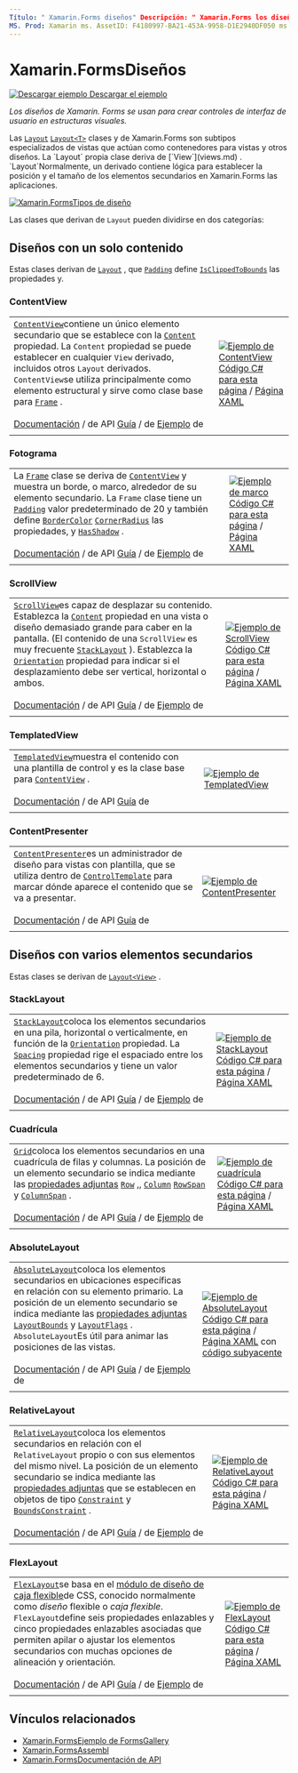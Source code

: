```yaml
---
Título: " Xamarin.Forms diseños" Descripción: " Xamarin.Forms los diseños se usan para crear controles de interfaz de usuario en estructuras visuales. En este artículo se enumeran los diseños incluidos en Xamarin.Forms ".
MS. Prod: Xamarin ms. AssetID: F4180997-BA21-453A-9958-D1E2940DF050 ms. Technology: Xamarin-Forms Author: davidbritch ms. Author: dabritch ms. Date: 05/21/2018 no-LOC: [ Xamarin.Forms , Xamarin.Essentials ]
---
```


# <a name="xamarinforms-layouts"></a>Xamarin.FormsDiseños

[![Descargar ejemplo](~/media/shared/download.png) Descargar el ejemplo](https://docs.microsoft.com/samples/xamarin/xamarin-forms-samples/formsgallery)

_Los diseños de Xamarin. Forms se usan para crear controles de interfaz de usuario en estructuras visuales._

Las [`Layout`](xref:Xamarin.Forms.Layout) [`Layout<T>`](xref:Xamarin.Forms.Layout`1) clases y de Xamarin.Forms son subtipos especializados de vistas que actúan como contenedores para vistas y otros diseños. La `Layout` propia clase deriva de [`View`](views.md) . `Layout`Normalmente, un derivado contiene lógica para establecer la posición y el tamaño de los elementos secundarios en Xamarin.Forms las aplicaciones.

[![Xamarin.FormsTipos de diseño](layouts-images/layouts-sml.png "[! Operador. Tipos de diseño NO-LOC (Xamarin. Forms)]")](layouts-images/layouts.png#lightbox "[! Operador. Tipos de diseño NO-LOC (Xamarin. Forms)]")

Las clases que derivan de `Layout` pueden dividirse en dos categorías:

## <a name="layouts-with-single-content"></a>Diseños con un solo contenido

Estas clases derivan de [`Layout`](xref:Xamarin.Forms.Layout) , que [`Padding`](xref:Xamarin.Forms.Layout.Padding) define [`IsClippedToBounds`](xref:Xamarin.Forms.Layout.IsClippedToBounds) las propiedades y.

<a name="contentView" />

### <a name="contentview"></a>ContentView

|     |     |
| --- | --- |
| [`ContentView`](xref:Xamarin.Forms.ContentView)contiene un único elemento secundario que se establece con la [`Content`](xref:Xamarin.Forms.ContentView.Content) propiedad. La `Content` propiedad se puede establecer en cualquier `View` derivado, incluidos otros `Layout` derivados. `ContentView`se utiliza principalmente como elemento estructural y sirve como clase base para [`Frame`](#frame) .<br /><br />[Documentación](xref:Xamarin.Forms.ContentView)  /  de API [Guía](~/xamarin-forms/user-interface/layouts/contentview.md)  /  de [Ejemplo](https://docs.microsoft.com/samples/xamarin/xamarin-forms-samples/userinterface-contentviewdemos/) de | [![Ejemplo de ContentView](layouts-images/ContentView.png "Ejemplo de ContentView")](layouts-images/ContentView-Large.png#lightbox "Ejemplo de ContentView")<br />[Código C# para esta página](https://github.com/xamarin/xamarin-forms-samples/blob/master/FormsGallery/FormsGallery/FormsGallery/CodeExamples/ContentViewDemoPage.cs)  /  [Página XAML](https://github.com/xamarin/xamarin-forms-samples/blob/master/FormsGallery/FormsGallery/FormsGallery/XamlExamples/ContentViewDemoPage.xaml) |
|     |     |

<a named="frame" />

### <a name="frame"></a>Fotograma

|     |     |
| --- | --- |
| La [`Frame`](xref:Xamarin.Forms.Frame) clase se deriva de [`ContentView`](#contentView) y muestra un borde, o marco, alrededor de su elemento secundario. La `Frame` clase tiene un [`Padding`](xref:Xamarin.Forms.Layout.Padding) valor predeterminado de 20 y también define [`BorderColor`](xref:Xamarin.Forms.Frame.BorderColor) [`CornerRadius`](xref:Xamarin.Forms.Frame.CornerRadius) las propiedades, y [`HasShadow`](xref:Xamarin.Forms.Frame.HasShadow) .<br /><br />[Documentación](xref:Xamarin.Forms.Frame)  /  de API [Guía](~/xamarin-forms/user-interface/layouts/frame.md)  /  de [Ejemplo](https://docs.microsoft.com/samples/xamarin/xamarin-forms-samples/userinterface-frame/) de | [![Ejemplo de marco](layouts-images/Frame.png "Ejemplo de marco")](layouts-images/Frame-Large.png#lightbox "Ejemplo de marco")<br />[Código C# para esta página](https://github.com/xamarin/xamarin-forms-samples/blob/master/FormsGallery/FormsGallery/FormsGallery/CodeExamples/FrameDemoPage.cs)  /  [Página XAML](https://github.com/xamarin/xamarin-forms-samples/blob/master/FormsGallery/FormsGallery/FormsGallery/XamlExamples/FrameDemoPage.xaml) |
|     |     |

<a name="scrollView" />

### <a name="scrollview"></a>ScrollView

|     |     |
| --- | --- |
| [`ScrollView`](xref:Xamarin.Forms.ScrollView)es capaz de desplazar su contenido. Establezca la [`Content`](xref:Xamarin.Forms.ScrollView.Content) propiedad en una vista o diseño demasiado grande para caber en la pantalla. (El contenido de una `ScrollView` es muy frecuente [`StackLayout`](#stackLayout) ). Establezca la [`Orientation`](xref:Xamarin.Forms.ScrollView.Orientation) propiedad para indicar si el desplazamiento debe ser vertical, horizontal o ambos.<br /><br />[Documentación](xref:Xamarin.Forms.ScrollView)  /  de API [Guía](~/xamarin-forms/user-interface/layouts/scrollview.md)  /  de [Ejemplo](https://docs.microsoft.com/samples/xamarin/xamarin-forms-samples/userinterface-layout) de | [![Ejemplo de ScrollView](layouts-images/ScrollView.png "Ejemplo de ScrollView")](layouts-images/ScrollView-Large.png#lightbox "Ejemplo de ScrollView")<br />[Código C# para esta página](https://github.com/xamarin/xamarin-forms-samples/blob/master/FormsGallery/FormsGallery/FormsGallery/CodeExamples/ScrollViewDemoPage.cs)  /  [Página XAML](https://github.com/xamarin/xamarin-forms-samples/blob/master/FormsGallery/FormsGallery/FormsGallery/XamlExamples/ScrollViewDemoPage.xaml) |
|     |     |

### <a name="templatedview"></a>TemplatedView

|     |     |
| --- | --- |
| [`TemplatedView`](xref:Xamarin.Forms.TemplatedView)muestra el contenido con una plantilla de control y es la clase base para [`ContentView`](#contentView) .<br /><br />[Documentación](xref:Xamarin.Forms.TemplatedView)  /  de API [Guía](~/xamarin-forms/app-fundamentals/templates/control-template.md) de | [![Ejemplo de TemplatedView](layouts-images/TemplatedView.png "Ejemplo de TemplatedView")](layouts-images/TemplatedView.png#lightbox "Ejemplo de TemplatedView") |
|     |     |

### <a name="contentpresenter"></a>ContentPresenter

|     |     |
| --- | --- |
| [`ContentPresenter`](xref:Xamarin.Forms.ContentPresenter)es un administrador de diseño para vistas con plantilla, que se utiliza dentro de [`ControlTemplate`](xref:Xamarin.Forms.ControlTemplate) para marcar dónde aparece el contenido que se va a presentar.<br /><br />[Documentación](xref:Xamarin.Forms.ContentPresenter)  /  de API [Guía](~/xamarin-forms/app-fundamentals/templates/control-template.md) de | [![Ejemplo de ContentPresenter](layouts-images/ContentPresenter.png "Ejemplo de ContentPresenter")](layouts-images/ContentPresenter.png#lightbox "Ejemplo de ContentPresenter") |
|     |     |

## <a name="layouts-with-multiple-children"></a>Diseños con varios elementos secundarios

Estas clases se derivan de [`Layout<View>`](xref:Xamarin.Forms.Layout`1) .

<a name="stackLayout" />

### <a name="stacklayout"></a>StackLayout

|     |     |
| --- | --- |
| [`StackLayout`](xref:Xamarin.Forms.StackLayout)coloca los elementos secundarios en una pila, horizontal o verticalmente, en función de la [`Orientation`](xref:Xamarin.Forms.StackLayout.Orientation) propiedad. La [`Spacing`](xref:Xamarin.Forms.StackLayout.Spacing) propiedad rige el espaciado entre los elementos secundarios y tiene un valor predeterminado de 6.<br /><br />[Documentación](xref:Xamarin.Forms.StackLayout)  /  de API [Guía](~/xamarin-forms/user-interface/layouts/stacklayout.md)  /  de [Ejemplo](https://docs.microsoft.com/samples/xamarin/xamarin-forms-samples/userinterface-layout) de| [![Ejemplo de StackLayout](layouts-images/StackLayout.png "Ejemplo de StackLayout")](layouts-images/StackLayout-Large.png#lightbox "Ejemplo de StackLayout")<br />[Código C# para esta página](https://github.com/xamarin/xamarin-forms-samples/blob/master/FormsGallery/FormsGallery/FormsGallery/CodeExamples/StackLayoutDemoPage.cs)  /  [Página XAML](https://github.com/xamarin/xamarin-forms-samples/blob/master/FormsGallery/FormsGallery/FormsGallery/XamlExamples/StackLayoutDemoPage.xaml) |
|     |     |

<a name="grid" />

### <a name="grid"></a>Cuadrícula

|     |     |
| --- | --- |
| [`Grid`](xref:Xamarin.Forms.Grid)coloca los elementos secundarios en una cuadrícula de filas y columnas. La posición de un elemento secundario se indica mediante las [propiedades adjuntas](~/xamarin-forms/xaml/attached-properties.md) [`Row`](xref:Xamarin.Forms.Grid.RowProperty) ,, [`Column`](xref:Xamarin.Forms.Grid.ColumnProperty) [`RowSpan`](xref:Xamarin.Forms.Grid.RowSpanProperty) y [`ColumnSpan`](xref:Xamarin.Forms.Grid.ColumnSpanProperty) .<br /><br />[Documentación](xref:Xamarin.Forms.Grid)  /  de API [Guía](~/xamarin-forms/user-interface/layouts/grid.md)  /  de [Ejemplo](https://docs.microsoft.com/samples/xamarin/xamarin-forms-samples/userinterface-layout) de | [![Ejemplo de cuadrícula](layouts-images/Grid.png "Ejemplo de cuadrícula")](layouts-images/Grid-Large.png#lightbox "Ejemplo de cuadrícula")<br />[Código C# para esta página](https://github.com/xamarin/xamarin-forms-samples/blob/master/FormsGallery/FormsGallery/FormsGallery/CodeExamples/GridDemoPage.cs)  /  [Página XAML](https://github.com/xamarin/xamarin-forms-samples/blob/master/FormsGallery/FormsGallery/FormsGallery/XamlExamples/GridDemoPage.xaml) |
|     |     |

### <a name="absolutelayout"></a>AbsoluteLayout

|     |     |
| --- | --- |
| [`AbsoluteLayout`](xref:Xamarin.Forms.AbsoluteLayout)coloca los elementos secundarios en ubicaciones específicas en relación con su elemento primario. La posición de un elemento secundario se indica mediante las [propiedades adjuntas](~/xamarin-forms/xaml/attached-properties.md) [`LayoutBounds`](xref:Xamarin.Forms.AbsoluteLayout.LayoutBoundsProperty) y [`LayoutFlags`](xref:Xamarin.Forms.AbsoluteLayout.LayoutFlagsProperty) . `AbsoluteLayout`Es útil para animar las posiciones de las vistas.<br /><br />[Documentación](xref:Xamarin.Forms.AbsoluteLayout)  /  de API [Guía](~/xamarin-forms/user-interface/layouts/absolute-layout.md)  /  de [Ejemplo](https://docs.microsoft.com/samples/xamarin/xamarin-forms-samples/userinterface-layout) de | [![Ejemplo de AbsoluteLayout](layouts-images/AbsoluteLayout.png "Ejemplo de AbsoluteLayout")](layouts-images/AbsoluteLayout-Large.png#lightbox "Ejemplo de AbsoluteLayout")<br />[Código C# para esta página](https://github.com/xamarin/xamarin-forms-samples/blob/master/FormsGallery/FormsGallery/FormsGallery/CodeExamples/AbsoluteLayoutDemoPage.cs)  /  [Página XAML](https://github.com/xamarin/xamarin-forms-samples/blob/master/FormsGallery/FormsGallery/FormsGallery/XamlExamples/AbsoluteLayoutDemoPage.xaml) con [código subyacente](https://github.com/xamarin/xamarin-forms-samples/blob/master/FormsGallery/FormsGallery/FormsGallery/XamlExamples/AbsoluteLayoutDemoPage.xaml.cs) |
|     |     |

### <a name="relativelayout"></a>RelativeLayout

|     |     |
| --- | --- |
| [`RelativeLayout`](xref:Xamarin.Forms.RelativeLayout)coloca los elementos secundarios en relación con el `RelativeLayout` propio o con sus elementos del mismo nivel. La posición de un elemento secundario se indica mediante las [propiedades adjuntas](~/xamarin-forms/xaml/attached-properties.md) que se establecen en objetos de tipo [`Constraint`](xref:Xamarin.Forms.Constraint) y [`BoundsConstraint`](xref:Xamarin.Forms.Constraint) .<br /><br />[Documentación](xref:Xamarin.Forms.RelativeLayout)  /  de API [Guía](~/xamarin-forms/user-interface/layouts/relative-layout.md)  /  de [Ejemplo](https://docs.microsoft.com/samples/xamarin/xamarin-forms-samples/userinterface-layout) de | [![Ejemplo de RelativeLayout](layouts-images/RelativeLayout.png "Ejemplo de RelativeLayout")](layouts-images/RelativeLayout-Large.png#lightbox "Ejemplo de RelativeLayout")<br />[Código C# para esta página](https://github.com/xamarin/xamarin-forms-samples/blob/master/FormsGallery/FormsGallery/FormsGallery/CodeExamples/RelativeLayoutDemoPage.cs)  /  [Página XAML](https://github.com/xamarin/xamarin-forms-samples/blob/master/FormsGallery/FormsGallery/FormsGallery/XamlExamples/RelativeLayoutDemoPage.xaml) |
|     |     |

### <a name="flexlayout"></a>FlexLayout

|     |     |
| --- | --- |
| [`FlexLayout`](xref:Xamarin.Forms.FlexLayout)se basa en el [módulo de diseño de caja flexible](https://www.w3.org/TR/css-flexbox-1/)de CSS, conocido normalmente como _diseño_ flexible o _caja flexible_. `FlexLayout`define seis propiedades enlazables y cinco propiedades enlazables asociadas que permiten apilar o ajustar los elementos secundarios con muchas opciones de alineación y orientación.<br /><br />[Documentación](xref:Xamarin.Forms.FlexLayout)  /  de API [Guía](~/xamarin-forms/user-interface/layouts/flex-layout.md)  /  de [Ejemplo](https://docs.microsoft.com/samples/xamarin/xamarin-forms-samples/userinterface-flexlayoutdemos) de | [![Ejemplo de FlexLayout](layouts-images/FlexLayout.png "Ejemplo de FlexLayout")](layouts-images/FlexLayout-Large.png#lightbox "Ejemplo de FlexLayout")<br />[Código C# para esta página](https://github.com/xamarin/xamarin-forms-samples/blob/master/FormsGallery/FormsGallery/FormsGallery/CodeExamples/FlexLayoutDemoPage.cs)  /  [Página XAML](https://github.com/xamarin/xamarin-forms-samples/blob/master/FormsGallery/FormsGallery/FormsGallery/XamlExamples/FlexLayoutDemoPage.xaml) |
|     |     |

## <a name="related-links"></a>Vínculos relacionados

- [Xamarin.FormsEjemplo de FormsGallery](https://docs.microsoft.com/samples/xamarin/xamarin-forms-samples/formsgallery)
- [Xamarin.FormsAssembl](https://docs.microsoft.com/samples/browse/?products=xamarin&term=Xamarin.Forms)
- [Xamarin.FormsDocumentación de API](https://docs.microsoft.com/dotnet/api/xamarin.forms?view=xamarin-forms)
